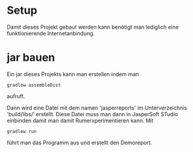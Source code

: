 Setup
=====

Damit dieses Projekt gebaut werden kann benötigt man lediglich eine funktionierende Internetanbindung. 

jar bauen
=========

Ein jar dieses Projekts kann man erstellen indem man
 
`gradlew assembleDist`

aufruft.

Dann wird eine Datei mit dem namen 'jasperreports' im Unterverzeichnis 'build/libs/' erstellt.
Diese Datei muss man dann in JasperSoft STudio einbinden damit man damit Rumerxperimentieren kann.
Mit

`gradlew run`

führt man das Programm aus und erstellt den Demoreport.

